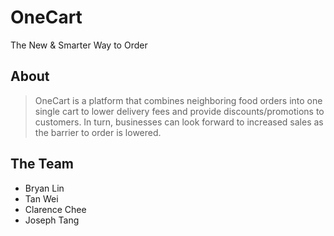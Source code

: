 # OneCart

The New & Smarter Way to Order

## About
> OneCart is a platform that combines neighboring food orders into one single cart to lower delivery fees and provide discounts/promotions to customers. In turn, businesses can look forward to increased sales as the barrier to order is lowered.

## The Team
* Bryan Lin
* Tan Wei
* Clarence Chee
* Joseph Tang
